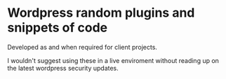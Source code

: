 Wordpress random plugins and snippets of code
======
Developed as and when required for client projects.

I wouldn't suggest using these in a live enviroment without reading up on the latest wordpress security updates.